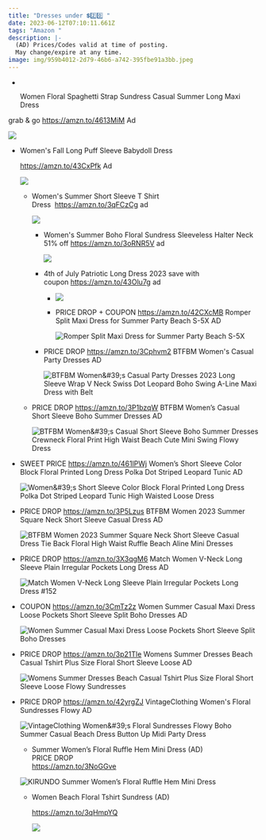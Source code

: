 ```yaml
---
title: "Dresses under 💲2️⃣0️⃣ "
date: 2023-06-12T07:10:11.661Z
tags: "Amazon "
description: |-
  (AD) Prices/Codes valid at time of posting.
  May change/expire at any time.
image: img/959b4012-2d79-46b6-a742-395fbe91a3bb.jpeg
---
```

* ![]()

  Women Floral Spaghetti Strap Sundress Casual Summer Long Maxi Dress

grab & go https://amzn.to/4613MiM Ad 

![](img/2aa16986-8e5e-4862-bfa2-baaf5195200a.jpeg)

* Women's Fall Long Puff Sleeve Babydoll Dress 

  https://amzn.to/43CxPfk Ad

  ![](img/43cb3216-efb5-42eb-a093-cf5893c483c8.jpeg)

  * Women's Summer Short Sleeve T Shirt Dress  <https://amzn.to/3qFCzCg> ad 

    ![](img/3c1e6388-e2ec-4341-ac84-0f75b31d6344.jpeg)

    * Women's Summer Boho Floral Sundress Sleeveless Halter Neck 51% off <https://amzn.to/3oRNR5V> ad 

      ![](img/f8e8381d-80f6-4430-a7c7-c0b624b59f1c.jpeg)
    * 4th of July Patriotic Long Dress 2023 save with coupon <https://amzn.to/43Olu7g> ad  

      * ![](img/badcd861-2dc5-4716-8823-6437e8889fd2.jpeg)
      * PRICE DROP + COUPON
        https://amzn.to/42CXcMB
        Romper Split Maxi Dress for Summer Party Beach S-5X
        AD<!--StartFragment-->

        ![Romper Split Maxi Dress for Summer Party Beach S-5X](https://m.media-amazon.com/images/I/513+W2jbUxL._AC_UX679_.jpg)
    * PRICE DROP
      https://amzn.to/3Cphvm2
      BTFBM Women's Casual Party Dresses
      AD<!--StartFragment-->

      ![BTFBM Women\&#39;s Casual Party Dresses 2023 Long Sleeve Wrap V Neck Swiss Dot Leopard Boho Swing A-Line Maxi Dress with Belt](https://m.media-amazon.com/images/I/81di2n2LKSL._AC_UY679_.jpg)
  * PRICE DROP
    https://amzn.to/3P1bzqW
    BTFBM Women’s Casual Short Sleeve Boho Summer Dresses
    AD<!--StartFragment-->

    ![BTFBM Women\&#39;s Casual Short Sleeve Boho Summer Dresses Crewneck Floral Print High Waist Beach Cute Mini Swing Flowy Dress](https://m.media-amazon.com/images/I/8152oAZAHuL._AC_UX522_.jpg)
* SWEET PRICE
  https://amzn.to/461lPWj
  Women’s Short Sleeve Color Block Floral Printed Long Dress Polka Dot Striped Leopard Tunic
  AD<!--StartFragment-->

  ![Women\&#39;s Short Sleeve Color Block Floral Printed Long Dress Polka Dot Striped Leopard Tunic High Waisted Loose Dress](https://m.media-amazon.com/images/I/61wHEGe3wLL._AC_UX679_.jpg)
* PRICE DROP
  https://amzn.to/3P5Lzus
  BTFBM Women 2023 Summer Square Neck Short Sleeve Casual Dress 
  AD<!--StartFragment-->

  ![BTFBM Women 2023 Summer Square Neck Short Sleeve Casual Dress Tie Back Floral High Waist Ruffle Beach Aline Mini Dresses](https://m.media-amazon.com/images/I/81-yqXTEUUL._AC_UX522_.jpg)
* PRICE DROP
  https://amzn.to/3X3qgM6
  Match Women V-Neck Long Sleeve Plain Irregular Pockets Long Dress
  AD<!--StartFragment-->

  ![Match Women V-Neck Long Sleeve Plain Irregular Pockets Long Dress #152](https://m.media-amazon.com/images/I/51Ip-1JAnSL._AC_UX679_.jpg)
* COUPON
  https://amzn.to/3CmTz2z
  Women Summer Casual Maxi Dress Loose Pockets Short Sleeve Split Boho Dresses
  AD<!--StartFragment-->

  ![Women Summer Casual Maxi Dress Loose Pockets Short Sleeve Split Boho Dresses](https://m.media-amazon.com/images/I/61BjdTx23-L._AC_UX522_.jpg)
* PRICE DROP
  https://amzn.to/3p21Tle
  Womens Summer Dresses Beach Casual Tshirt Plus Size Floral Short Sleeve Loose
  AD<!--StartFragment-->

  ![Womens Summer Dresses Beach Casual Tshirt Plus Size Floral Short Sleeve Loose Flowy Sundresses](https://m.media-amazon.com/images/I/918Y0qN75ML._AC_UY679_.jpg)
* PRICE DROP
  https://amzn.to/42yrgZJ
  VintageClothing Women's Floral Sundresses Flowy
  AD<!--StartFragment-->

  ![VintageClothing Women\&#39;s Floral Sundresses Flowy Boho Summer Casual Beach Dress Button Up Midi Party Dress](https://m.media-amazon.com/images/I/81DeVXjQWKL._AC_UY679_.jpg)

  * Summer Women’s Floral Ruffle Hem Mini Dress (AD)\
    PRICE DROP\
    <https://amzn.to/3NoGGve>

  ![KIRUNDO Summer Women’s Floral Ruffle Hem Mini Dress ](https://m.media-amazon.com/images/I/71aOXwUXTfL._AC_UL1500_.jpg)

  * <!--StartFragment-->

    Women Beach Floral Tshirt Sundress (AD)

    https://amzn.to/3qHmpYQ

    <!--EndFragment--> <!--StartFragment-->

    ![](https://m.media-amazon.com/images/I/91uFdGhSlML._AC_UL1500_.jpg)

    <!--EndFragment-->

  ![]()